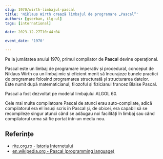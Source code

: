 ```yaml
---
slug: 1970/wirth-limbajul-pascal
title: 'Niklaus Wirth crează limbajul de programare „Pascal”'
authors: [gserban, ilg-ul]
tags: [international]

date: 2023-12-27T10:44:04

event_date: '1970'

---
```


Pe la jumătatea anului 1970, primul compilator de **Pascal**
devine operațional.

<!-- truncate -->

Pascal este un limbaj de programare imperativ și procedural, conceput de
Niklaus Wirth ca un limbaj mic și eficient menit să încurajeze bunele
practici de programare folosind programarea structurată și structurarea
datelor. Este numit după matematicianul, filozoful și fizicianul francez
Blaise Pascal.

Pascal a fost dezvoltat pe modelul limbajului ALGOL 60.

Cele mai multe compilatoare Pascal de atunci erau auto-compilate,
adică compilatorul era el însuși scris în Pascal și, de obicei, era
capabil să se recompileze singur atunci când se adăugau noi facilități
în limbaj sau când compilatorul urma să fie portat într-un mediu nou.

## Referințe

- [rite.org.ro - Istoria Internetului](https://rite.org.ro/istoria-internetului/)
- [en.wikipedia.org - Pascal (programming language)](https://en.wikipedia.org/wiki/Pascal_(programming_language))
